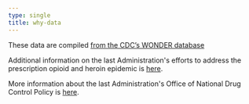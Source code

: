```yaml
---
type: single
title: why-data
---
```


These data are compiled [from the CDC’s WONDER database](https://wonder.cdc.gov/)

Additional information on the last Administration's efforts to address the prescription opioid and heroin epidemic is [here](https://obamawhitehouse.archives.gov/the-press-office/2016/11/30/fact-sheet-obama-administration-marks-progress-substance-use-disorder).

More information about the last Administration's Office of National Drug Control Policy is [here](http://obamawhitehouse.archives.gov/ondcp).
